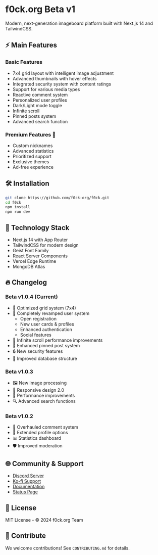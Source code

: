 # f0ck.org Beta v1

Modern, next-generation imageboard platform built with Next.js 14 and TailwindCSS.

## ⚡ Main Features

### Basic Features
- 7x4 grid layout with intelligent image adjustment
- Advanced thumbnails with hover effects
- Integrated security system with content ratings
- Support for various media types
- Reactive comment system
- Personalized user profiles
- Dark/Light mode toggle
- Infinite scroll
- Pinned posts system
- Advanced search function

### Premium Features 💎
- Custom nicknames
- Advanced statistics
- Prioritized support
- Exclusive themes
- Ad-free experience

## 🛠️ Installation

```bash
git clone https://github.com/f0ck-org/f0ck.git
cd f0ck
npm install
npm run dev
```

## 🔧 Technology Stack
- Next.js 14 with App Router
- TailwindCSS for modern design
- Geist Font Family
- React Server Components
- Vercel Edge Runtime
- MongoDB Atlas

## 🔥 Changelog

### Beta v1.0.4 (Current)
- 🎨 Optimized grid system (7x4)
- 👤 Completely revamped user system
  - Open registration
  - New user cards & profiles
  - Enhanced authentication
  - Social features
- 🔄 Infinite scroll performance improvements
- 🎯 Enhanced pinned post system
- 🔒 New security features
- 💾 Improved database structure

### Beta v1.0.3
- 🖼️ New image processing
- 📱 Responsive design 2.0
- 🚀 Performance improvements
- 🔍 Advanced search functions

### Beta v1.0.2
- 💬 Overhauled comment system
- 👤 Extended profile options
- 📊 Statistics dashboard
- 🛡️ Improved moderation

## 🌐 Community & Support
- [Discord Server](https://discord.gg/SmWpwGnyrU)
- [Ko-fi Support](https://ko-fi.com/f0ck_org)
- [Documentation](https://docs.f0ck.org)
- [Status Page](https://status.f0ck.org)

## 📜 License
MIT License - © 2024 f0ck.org Team

## 🤝 Contribute
We welcome contributions! See `CONTRIBUTING.md` for details.
